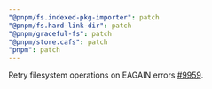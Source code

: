 ```yaml
---
"@pnpm/fs.indexed-pkg-importer": patch
"@pnpm/fs.hard-link-dir": patch
"@pnpm/graceful-fs": patch
"@pnpm/store.cafs": patch
"pnpm": patch
---
```


Retry filesystem operations on EAGAIN errors [#9959](https://github.com/pnpm/pnpm/pull/9959).
